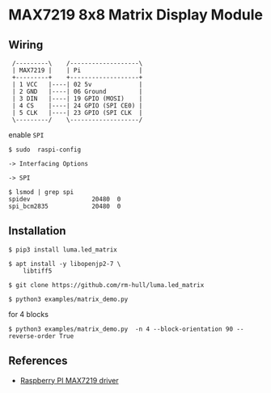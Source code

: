 # MAX7219 8x8 Matrix Display Module

## Wiring

```
 /---------\    /-------------------\
 | MAX7219 |    | Pi                |
 +---------+    +-------------------+
 | 1 VCC   |----| 02 5v             |
 | 2 GND   |----| 06 Ground         |
 | 3 DIN   |----| 19 GPIO (MOSI)    |
 | 4 CS    |----| 24 GPIO (SPI CE0) |
 | 5 CLK   |----| 23 GPIO (SPI CLK  |
 \---------/    \-------------------/
```

enable `SPI`

```
$ sudo  raspi-config

-> Interfacing Options

-> SPI
```

```
$ lsmod | grep spi
spidev                 20480  0
spi_bcm2835            20480  0
```

## Installation

```
$ pip3 install luma.led_matrix

$ apt install -y libopenjp2-7 \
    libtiff5
```

```
$ git clone https://github.com/rm-hull/luma.led_matrix
```

```
$ python3 examples/matrix_demo.py
```

for 4 blocks

```
$ python3 examples/matrix_demo.py  -n 4 --block-orientation 90 --reverse-order True
```

## References

- [Raspberry PI MAX7219 driver](https://max7219.readthedocs.io/en/0.2.3/)
